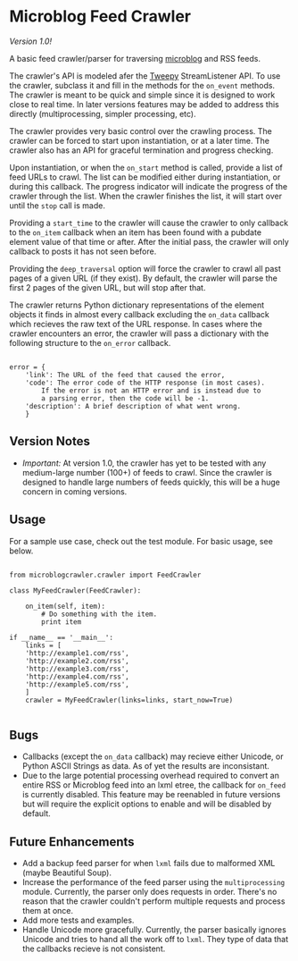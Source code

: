 # Microblog Feed Crawler

*Version 1.0!*

A basic feed crawler/parser for traversing [microblog][1] and RSS feeds.  

[1]: http://openmicroblog.com

The crawler's API is modeled afer the [Tweepy][2] StreamListener API. To use the crawler, subclass it and fill in the methods for the `on_event` methods. The crawler is meant to be quick and simple since it is designed to work close to real time. In later versions features may be added to address this directly (multiprocessing, simpler processing, etc). 

[2]: https://github.com/tweepy/tweepy

The crawler provides very basic control over the crawling process. The crawler can be forced to start upon instantiation, or at a later time. The crawler also has an API for graceful termination and progress checking.

Upon instantiation, or when the `on_start` method is called, provide a list of feed URLs to crawl. The list can be modified either during instantiation, or during this callback.  The progress indicator will indicate the progress of the crawler through the list. When the crawler finishes the list, it will start over until the `stop` call is made. 

Providing a `start_time` to the crawler will cause the crawler to only callback to the `on_item` callback when an item has been found with a pubdate element value of that time or after. After the initial pass, the crawler will only callback to posts it has not seen before.

Providing the `deep_traversal` option will force the crawler to crawl all past pages of a given URL (if they exist). By default, the crawler will parse the first 2 pages of the given URL, but will stop after that.

The crawler returns Python dictionary representations of the element objects it finds in almost every callback excluding the `on_data` callback which recieves the raw text of the URL response. In cases where the crawler encounters an error, the crawler will pass a dictionary with the following structure to the `on_error` callback.

<pre><code>
error = {
    'link': The URL of the feed that caused the error,
    'code': The error code of the HTTP response (in most cases). 
        If the error is not an HTTP error and is instead due to 
        a parsing error, then the code will be -1.
    'description': A brief description of what went wrong.
    }
</code></pre>

## Version Notes

- *Important:* At version 1.0, the crawler has yet to be tested with any medium-large number (100+) of feeds to crawl. Since the crawler is designed to handle large numbers of feeds quickly, this will be a huge concern in coming versions.  

## Usage

For a sample use case, check out the test module. For basic usage, see below.

<pre><code>
from microblogcrawler.crawler import FeedCrawler

class MyFeedCrawler(FeedCrawler):
    
    on_item(self, item):
        # Do something with the item.
        print item

if __name__ == '__main__':
    links = [
    'http://example1.com/rss',
    'http://example2.com/rss',
    'http://example3.com/rss',
    'http://example4.com/rss',
    'http://example5.com/rss',
    ]
    crawler = MyFeedCrawler(links=links, start_now=True)

</code></pre>
## Bugs

- Callbacks (except the `on_data` callback) may recieve either Unicode, or Python ASCII Strings as data. As of yet the results are inconsistant. 
- Due to the large potential processing overhead required to convert an entire RSS or Microblog feed into an lxml etree, the callback for `on_feed` is currently disabled. This feature may be reenabled in future versions but will require the explicit options to enable and will be disabled by default.

## Future Enhancements

- Add a backup feed parser for when `lxml` fails due to malformed XML (maybe Beautiful Soup).
- Increase the performance of the feed parser using the `multiprocessing` module. Currently, the parser only does requests in order. There's no reason that the crawler couldn't perform multiple requests and process them at once.
- Add more tests and examples.
- Handle Unicode more gracefully. Currently, the parser basically ignores Unicode and tries to hand all the work off to `lxml`. They type of data that the callbacks recieve is not consistent.
